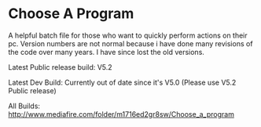 # Choose A Program
A helpful batch file for those who want to quickly perform actions on their pc.
Version numbers are not normal because i have done many revisions of the code over many years. I have since lost the old versions.

Latest Public release build: V5.2

Latest Dev Build: Currently out of date since it's V5.0 (Please use V5.2 Public release)

All Builds: http://www.mediafire.com/folder/m1716ed2gr8sw/Choose_a_program

